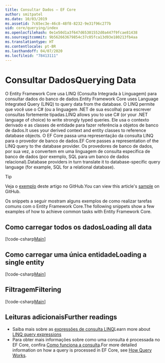 ```yaml
---
title: Consultar Dados – EF Core
author: smitpatel
ms.date: 10/03/2019
ms.assetid: 7c65ec3e-46c8-48f8-8232-9e31f96c277b
uid: core/querying/index
ms.openlocfilehash: 0e1e50d1a3f647d65301552d0a447f9fcae81438
ms.sourcegitcommit: 9b562663679854c37c05fca13d93e180213fb4aa
ms.translationtype: HT
ms.contentlocale: pt-BR
ms.lasthandoff: 04/07/2020
ms.locfileid: "78413111"
---
```

# <a name="querying-data"></a><span data-ttu-id="47ed7-102">Consultar Dados</span><span class="sxs-lookup"><span data-stu-id="47ed7-102">Querying Data</span></span>

<span data-ttu-id="47ed7-103">O Entity Framework Core usa LINQ (Consulta Integrada à Linguagem) para consultar dados do banco de dados.</span><span class="sxs-lookup"><span data-stu-id="47ed7-103">Entity Framework Core uses Language Integrated Query (LINQ) to query data from the database.</span></span> <span data-ttu-id="47ed7-104">O LINQ permite que você use o C# (ou a linguagem .NET de sua escolha) para escrever consultas fortemente tipadas.</span><span class="sxs-lookup"><span data-stu-id="47ed7-104">LINQ allows you to use C# (or your .NET language of choice) to write strongly typed queries.</span></span> <span data-ttu-id="47ed7-105">Ele usa o contexto derivado e as classes de entidade para fazer referência a objetos de banco de dados.</span><span class="sxs-lookup"><span data-stu-id="47ed7-105">It uses your derived context and entity classes to reference database objects.</span></span> <span data-ttu-id="47ed7-106">O EF Core passa uma representação da consulta LINQ para o provedor de banco de dados.</span><span class="sxs-lookup"><span data-stu-id="47ed7-106">EF Core passes a representation of the LINQ query to the database provider.</span></span> <span data-ttu-id="47ed7-107">Os provedores de banco de dados, por sua vez, a convertem em uma linguagem de consulta específica de banco de dados (por exemplo, SQL para um banco de dados relacional).</span><span class="sxs-lookup"><span data-stu-id="47ed7-107">Database providers in turn translate it to database-specific query language (for example, SQL for a relational database).</span></span>

> [!TIP]
> <span data-ttu-id="47ed7-108">Veja o [exemplo](https://github.com/dotnet/EntityFramework.Docs/tree/master/samples/core/Querying) deste artigo no GitHub.</span><span class="sxs-lookup"><span data-stu-id="47ed7-108">You can view this article's [sample](https://github.com/dotnet/EntityFramework.Docs/tree/master/samples/core/Querying) on GitHub.</span></span>

<span data-ttu-id="47ed7-109">Os snippets a seguir mostram alguns exemplos de como realizar tarefas comuns com o Entity Framework Core.</span><span class="sxs-lookup"><span data-stu-id="47ed7-109">The following snippets show a few examples of how to achieve common tasks with Entity Framework Core.</span></span>

## <a name="loading-all-data"></a><span data-ttu-id="47ed7-110">Como carregar todos os dados</span><span class="sxs-lookup"><span data-stu-id="47ed7-110">Loading all data</span></span>

[!code-csharp[Main](../../../samples/core/Querying/Basics/Sample.cs#LoadingAllData)]

## <a name="loading-a-single-entity"></a><span data-ttu-id="47ed7-111">Como carregar uma única entidade</span><span class="sxs-lookup"><span data-stu-id="47ed7-111">Loading a single entity</span></span>

[!code-csharp[Main](../../../samples/core/Querying/Basics/Sample.cs#LoadingSingleEntity)]

## <a name="filtering"></a><span data-ttu-id="47ed7-112">Filtragem</span><span class="sxs-lookup"><span data-stu-id="47ed7-112">Filtering</span></span>

[!code-csharp[Main](../../../samples/core/Querying/Basics/Sample.cs#Filtering)]

## <a name="further-readings"></a><span data-ttu-id="47ed7-113">Leituras adicionais</span><span class="sxs-lookup"><span data-stu-id="47ed7-113">Further readings</span></span>

- <span data-ttu-id="47ed7-114">Saiba mais sobre as [expressões de consulta LINQ](/dotnet/csharp/programming-guide/concepts/linq/basic-linq-query-operations)</span><span class="sxs-lookup"><span data-stu-id="47ed7-114">Learn more about [LINQ query expressions](/dotnet/csharp/programming-guide/concepts/linq/basic-linq-query-operations)</span></span>
- <span data-ttu-id="47ed7-115">Para obter mais informações sobre como uma consulta é processada no EF Core, confira [Como funciona a consulta](xref:core/querying/how-query-works).</span><span class="sxs-lookup"><span data-stu-id="47ed7-115">For more detailed information on how a query is processed in EF Core, see [How Query Works](xref:core/querying/how-query-works).</span></span>
